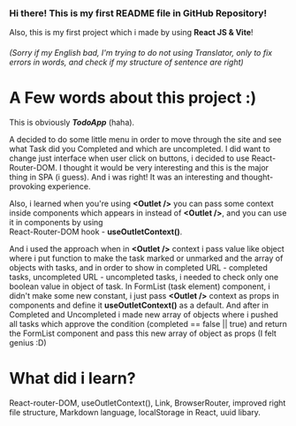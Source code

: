### Hi there! This is my first README file in GitHub Repository!

Also, this is my first project which i made by using **React JS & Vite**!

###### _(Sorry if my English bad, I'm trying to do not using Translator, only to fix errors in words, and check if my structure of sentence are right)_

# A Few words about this project :)

This is obviously **_TodoApp_** (haha).

A decided to do some little menu in order to move through the site and see what Task did you
Completed and which are uncompleted. I did want to change just interface when user click on
buttons, i decided to use React-Router-DOM. I thought it would be very interesting and this is the major
thing in SPA (i guess). And i was right! It was an interesting and thought-provoking experience.

Also, i learned when you're using **\<Outlet />** you can pass some context inside components
which appears in instead of **\<Outlet />**, and you can use it in components by using  
React-Router-DOM hook - **useOutletContext()**.

And i used the approach when in **\<Outlet />** context i pass value like object where i put function to make the
task marked or unmarked and the array of objects with tasks, and in order
to show in completed URL - completed tasks, uncompleted URL - uncompleted tasks, i needed to check
only one boolean value in object of task. In FormList (task element) component, i didn't make
some new constant, i just pass **\<Outlet />** context as props in components and define it **useOutletContext()**
as a default. And after in Completed and Uncompleted i made new array of objects where i pushed all tasks which
approve the condition (completed == false || true) and return the FormList component and pass this new array of object as props (I felt genius :D)

# What did i learn?

React-router-DOM, useOutletContext(), Link, BrowserRouter, improved right file structure, Markdown language, localStorage in React, uuid libary.
